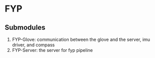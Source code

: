 # FYP
## Submodules
1. FYP-Glove: communication between the glove and the server, imu driver, and compass
2. FYP-Server: the server for fyp pipeline
